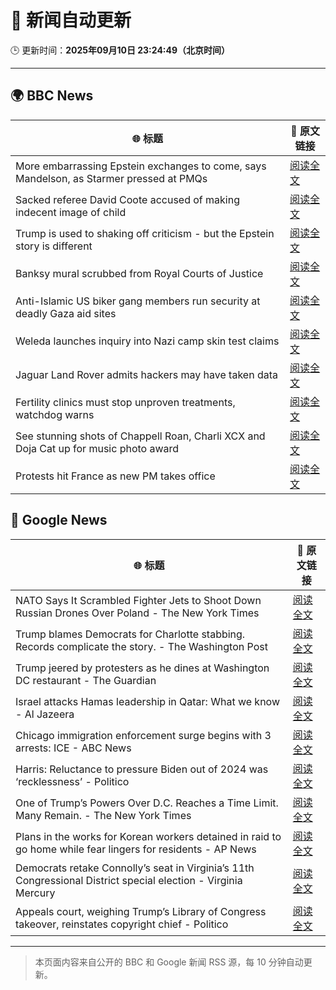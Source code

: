 # 🧠 新闻自动更新

🕒 更新时间：**2025年09月10日 23:24:49（北京时间）**

---

## 🌍 BBC News

| 🌐 标题 | 🔗 原文链接 |
|--------|-------------|
| More embarrassing Epstein exchanges to come, says Mandelson, as Starmer pressed at PMQs | [阅读全文](https://www.bbc.com/news/articles/c5yevwvvneyo?at_medium=RSS&at_campaign=rss) |
| Sacked referee David Coote accused of making indecent image of child | [阅读全文](https://www.bbc.com/news/articles/c80g5v1lg0eo?at_medium=RSS&at_campaign=rss) |
| Trump is used to shaking off criticism - but the Epstein story is different | [阅读全文](https://www.bbc.com/news/articles/cp8j3e5g74no?at_medium=RSS&at_campaign=rss) |
| Banksy mural scrubbed from Royal Courts of Justice | [阅读全文](https://www.bbc.com/news/articles/cm2z30p033ro?at_medium=RSS&at_campaign=rss) |
| Anti-Islamic US biker gang members run security at deadly Gaza aid sites | [阅读全文](https://www.bbc.com/news/articles/cm2zy4l8jgeo?at_medium=RSS&at_campaign=rss) |
| Weleda launches inquiry into Nazi camp skin test claims | [阅读全文](https://www.bbc.com/news/articles/cy7pgd5nkr6o?at_medium=RSS&at_campaign=rss) |
| Jaguar Land Rover admits hackers may have taken data | [阅读全文](https://www.bbc.com/news/articles/cp8wk7rdz8yo?at_medium=RSS&at_campaign=rss) |
| Fertility clinics must stop unproven treatments, watchdog warns | [阅读全文](https://www.bbc.com/news/articles/cyv64377z91o?at_medium=RSS&at_campaign=rss) |
| See stunning shots of Chappell Roan, Charli XCX and Doja Cat up for music photo award | [阅读全文](https://www.bbc.com/news/articles/c306n1ve8y5o?at_medium=RSS&at_campaign=rss) |
| Protests hit France as new PM takes office | [阅读全文](https://www.bbc.com/news/articles/c8643qg252lo?at_medium=RSS&at_campaign=rss) |

## 📰 Google News

| 🌐 标题 | 🔗 原文链接 |
|--------|-------------|
| NATO Says It Scrambled Fighter Jets to Shoot Down Russian Drones Over Poland - The New York Times | [阅读全文](https://news.google.com/rss/articles/CBMikgFBVV95cUxQTUpMWVJfeXJRV2h2eFNnU1pnb0p2SXNLdVpqSVZYSG1BUHFvWGpFNEVLMWRLd05QM3RhVDFmUVM5N3ltSmZ2OUw3YjhXMEpCbnoxSXJIVmg5RUZYUENDV1VHN2JsUmt0eUtoN1Y2UWpNeW5hdVlFdk5hTjZFZVM4bzBFZkRhNUFvbUdqZWNudmM2Zw?oc=5) |
| Trump blames Democrats for Charlotte stabbing. Records complicate the story. - The Washington Post | [阅读全文](https://news.google.com/rss/articles/CBMijgFBVV95cUxPaHNrNVdPbzZSTjI3TTQ4blpnS2FPeTdSX3pGblZSYUZsZGc5WVpJRk5yOElQam43ckdocVd5MkViQmV3d2Jwd1V4Smlrd19xdE1TSk5CUG9iOFhPbHA3VXVKYnNTVG1yYTk3eDBVR0FyQTUyWkV1M2VQR05XVEJmS1hXV1dGY29VTEx1U3Vn?oc=5) |
| Trump jeered by protesters as he dines at Washington DC restaurant - The Guardian | [阅读全文](https://news.google.com/rss/articles/CBMikwFBVV95cUxQSXduMW5TV19zNW5yT01BUzI1aTJfU0JBNExXdGcxRG9mY2hPOWtKeU5DR2FPMGZ0QS1hWWNzdnVQRER4NDJibXJic1VLTzJFZDhPcG1ZTHpLMkM5a1BHTVlISkplOGVIV25MQlB0QklTZElGcnRoNFdkMXlGQ3M4UEgtcG5iMm5BNDJhYUdacTBoVFk?oc=5) |
| Israel attacks Hamas leadership in Qatar: What we know - Al Jazeera | [阅读全文](https://news.google.com/rss/articles/CBMilwFBVV95cUxPa29RaldkSzkwcUNwRkRtc01mWUtRRWVEdWdOZDRhSi13UE5KT2ZEa040eXBvMmhLRXpQV1RNMXNpb2JXOTk4MWEwYy1ObDJzaV9NbDF4MDBCSG5VZHFKLW5xSTdCUmstTE5NbXZpRTRvZHJ5NldXeTRndWpFNVk4OXRvX1VqSW90VDhMakprWElPdlZDMU1Z0gGcAUFVX3lxTE1UeUJRX0JjeTFCNnBkY2hzclU2VWhOcW1oZ0RsYWZTVThVQmZLZHlTYVdnUkY0VzBVQzl4YmNjdEQtVy1JVW9XWlBlNDVCZTRZYnk1dk5INjFYU05hLTRNLW1Jd0hEX0IyMUVDUDY3aVczRWJnemp2YTdMMkdFY0s4QkgweDU2Z1R3dF9EWElXbF92SmstQWZ5ekI2Vw?oc=5) |
| Chicago immigration enforcement surge begins with 3 arrests: ICE - ABC News | [阅读全文](https://news.google.com/rss/articles/CBMipgFBVV95cUxNeWMtSzg5dUhiWnJNNmhKVlF5RTQzX1FpeEdVWFNhNVhLRGZxaW5ENjZwZlBzZHgwVFdGTVBYcHlORTB3NURtZHpTeHVONmRCTnZwVXlWSENXR1dtSGpzQ0NjWDVVZ1FtRV9VSlp5VTBBZzdTLWlGMEViUWpOXzltU2JRVmxHQ1RpZ1Q3X2xWRlRMY0xOWW5FVEdfb091TzNHZGhDOTVR0gGrAUFVX3lxTE4zTGxWNEFYaUFrS1dORmQ3blNKMU9RNDNvRzVUejM0RHIybGV5Ynk4MWNOMjU1bkhzTUh1cnBsRTAtbTRBQXZWSnZ0a3dNN29lc0t5cDdPWFNZN3libFpBaHE1NGc1OElKUTFzY21rUnVsamdMNEprVVlTQ2xrVGhnT2tRUXRlUmtQRFJuZi1tOF81eEI1RGRhOGc2VlQ3VVNnT25xbHh6dHhMYw?oc=5) |
| Harris: Reluctance to pressure Biden out of 2024 was ‘recklessness’ - Politico | [阅读全文](https://news.google.com/rss/articles/CBMiogFBVV95cUxOaGljbDVOYkNtM0djRDE4LWthd2JMeHh1ODhtWWJXUkZ3al94Y01EaWNySy10WUpDNjlWZWJhTGt2RGFiYXVkazNDM3d1WWZNbl84cGZOVmVjaFktTTRtejhjR2NEUVNYRjc0NTlvOGU5RFg0aDRkTG1RMlZ2U2FvM3ktcExneE5rNThhLUtFSXBBQ2tQWWxkeVFZRExDRldkb1E?oc=5) |
| One of Trump’s Powers Over D.C. Reaches a Time Limit. Many Remain. - The New York Times | [阅读全文](https://news.google.com/rss/articles/CBMipwFBVV95cUxQZkx5b0R1MXhMNVpjM2lTQWotZnhtZldQZWdYYThGMlJmUHl0WVB6b2hKdWZfSHJtVzIwR0ZnMDQ2NE15TnpDdDRZV3JCZVk5VEYwZXpjMVB2NGFrdDJXXzFxNERLb3Z2ZGFwY05FLWUtYmdRcXJoc2dldWV5RGpMOUFWcHFnaS1ITkhwdmJ4cVhoLW85VWxIYWNqUGdpYjJheTY3d1NyZw?oc=5) |
| Plans in the works for Korean workers detained in raid to go home while fear lingers for residents - AP News | [阅读全文](https://news.google.com/rss/articles/CBMipwFBVV95cUxNUGEyZjJNbUpxTlFYN09BNlBJQndZNDlsWkt5SXp0R3lwQWVMR1h4bVZSZnJyTC1TSFB4dGVhQkFrRTdMUzdVejdWUFVXdjZFY28yLWJDcngtT2hWdUhnaXRHdFlDR2V4RFlRMDNnYXRKNDZ4ZFBXZzdyTU96UlZzblNTdE5BdDVlTFBTaWdwYWNnN2lVLVZNS3hUeXpYdDRqQ0Y2UU5fcw?oc=5) |
| Democrats retake Connolly’s seat in Virginia’s 11th Congressional District special election - Virginia Mercury | [阅读全文](https://news.google.com/rss/articles/CBMiyAFBVV95cUxOSlJoUkxRQUxhZzdNMVBrN2NjNGdzTHhRMFNuNzQwZ2xNT3dicVJReWRZRFdUcHYxTnN3a255VTM4M3M0RHhPT1NTRXRiU1BDN3l4bFYxdklYWE5DbmN4Z1B1YU9nN19BTms5OC05cmNxcWxWZzlmcVYxTDUtVHFWc29QWnRGQjZuMjdmZnM0QjhqWlRTSllPZ1NOZTRpd18tejBJSHFnWng4MVdSQTdRYmE5VHF4NGd1RHZlckFGcElWRmk3SEtPbw?oc=5) |
| Appeals court, weighing Trump’s Library of Congress takeover, reinstates copyright chief - Politico | [阅读全文](https://news.google.com/rss/articles/CBMiqwFBVV95cUxOY3RkYmV5UDdJU0h3VDg4Y1BWbHZTTjdWUVZrTDlBSDIzcFBrakRyYmxraXVkSW5fbDhDdHZ6eGg4U1BtQ1h3YnVsVDdDcFVJZEtuZUFQUktvejBueDNoa1ZQVnl5cDVoSzFxVGM3eGdCVmhwWFFGRkItZXZDU3Fyc2tGbE5NOFVwTHFlSV9Db055RXBXb1U0YkRVdXIzS1BnMzIxNHpaVERYVVk?oc=5) |

---
> 本页面内容来自公开的 BBC 和 Google 新闻 RSS 源，每 10 分钟自动更新。